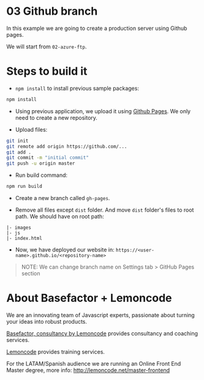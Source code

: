 # 03 Github branch

In this example we are going to create a production server using Github pages.

We will start from `02-azure-ftp`.

# Steps to build it

- `npm install` to install previous sample packages:

```bash
npm install
```

- Using previous application, we upload it using [Github Pages](https://pages.github.com/). We only need to create a new repository.

- Upload files:

```bash
git init
git remote add origin https://github.com/...
git add .
git commit -m "initial commit"
git push -u origin master
```

- Run build command:

```bash
npm run build
```

- Create a new branch called `gh-pages`.

- Remove all files except `dist` folder. And move `dist` folder's files to root path. We should have on root path:

```
|- images
|- js
|- index.html

```

- Now, we have deployed our website in: `https://<user-name>.github.io/<repository-name>`

> NOTE: We can change branch name on Settings tab > GitHub Pages section

# About Basefactor + Lemoncode

We are an innovating team of Javascript experts, passionate about turning your ideas into robust products.

[Basefactor, consultancy by Lemoncode](http://www.basefactor.com) provides consultancy and coaching services.

[Lemoncode](http://lemoncode.net/services/en/#en-home) provides training services.

For the LATAM/Spanish audience we are running an Online Front End Master degree, more info: http://lemoncode.net/master-frontend
